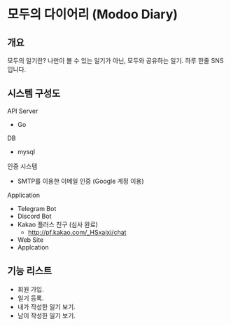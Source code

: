 # 모두의 다이어리 (Modoo Diary)

## 개요

모두의 일기란? 나만이 볼 수 있는 일기가 아닌, 모두와 공유하는 일기.
하루 한줄 SNS 입니다.



## 시스템 구성도

API Server

- Go

DB

- mysql

인증 시스템

- SMTP를 이용한 이메일 인증 (Google 계정 이용)

Application

- Telegram Bot
- Discord Bot
- Kakao 플러스 친구 (심사 완료)
  - http://pf.kakao.com/_HSxaixj/chat
- Web Site
- Applcation



## 기능 리스트

- 회원 가입.
- 일기 등록.
- 내가 작성한 일기 보기.
- 남이 작성한 일기 보기.

